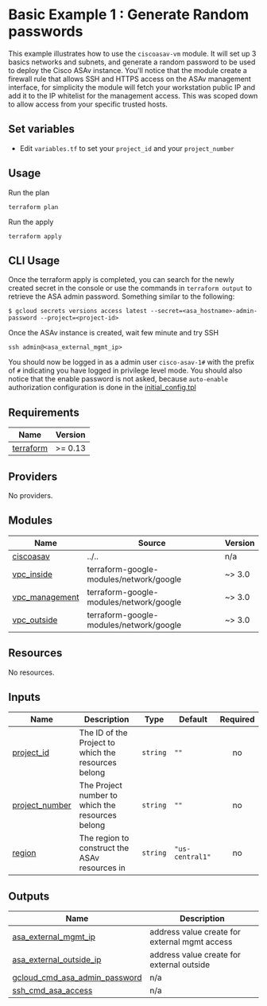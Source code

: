 # Basic Example 1 : Generate Random passwords

This example illustrates how to use the `ciscoasav-vm` module. It will set up 3 basics networks and subnets, and generate a random password to be used to deploy the Cisco ASAv instance. You'll notice that the module create a firewall rule that allows SSH and HTTPS access on the ASAv management interface, for simplicity the module will fetch your workstation public IP and add it to the IP whitelist for the management access. This was scoped down to allow access from your specific trusted hosts.

## Set variables

- Edit `variables.tf` to set your `project_id` and your `project_number`

## Usage

Run the plan

```
terraform plan
```

Run the apply

```
terraform apply
```

## CLI Usage

Once the terraform apply is completed, you can search for the newly created secret in the console or use the commands in `terraform output` to retrieve the ASA admin password. Something
similar to the following:

```
$ gcloud secrets versions access latest --secret=<asa_hostname>-admin-password --project=<project-id>

```

Once the ASAv instance is created, wait few minute and try SSH

```
ssh admin@<asa_external_mgmt_ip>
```

You should now be logged in as a admin user `cisco-asav-1#` with the prefix of `#` indicating you have logged in privilege level mode. You should also notice that the enable password is not asked, because `auto-enable` authorization configuration is done in the [initial_config.tpl](https://github.com/gehoumi/terraform-google-ciscoasav-vm/tree/main/template)

<!-- BEGINNING OF PRE-COMMIT-TERRAFORM DOCS HOOK -->
## Requirements

| Name | Version |
|------|---------|
| <a name="requirement_terraform"></a> [terraform](#requirement\_terraform) | >= 0.13 |

## Providers

No providers.

## Modules

| Name | Source | Version |
|------|--------|---------|
| <a name="module_ciscoasav"></a> [ciscoasav](#module\_ciscoasav) | ../.. | n/a |
| <a name="module_vpc_inside"></a> [vpc\_inside](#module\_vpc\_inside) | terraform-google-modules/network/google | ~> 3.0 |
| <a name="module_vpc_management"></a> [vpc\_management](#module\_vpc\_management) | terraform-google-modules/network/google | ~> 3.0 |
| <a name="module_vpc_outside"></a> [vpc\_outside](#module\_vpc\_outside) | terraform-google-modules/network/google | ~> 3.0 |

## Resources

No resources.

## Inputs

| Name | Description | Type | Default | Required |
|------|-------------|------|---------|:--------:|
| <a name="input_project_id"></a> [project\_id](#input\_project\_id) | The ID of the Project to which the resources belong | `string` | `""` | no |
| <a name="input_project_number"></a> [project\_number](#input\_project\_number) | The Project number to which the resources belong | `string` | `""` | no |
| <a name="input_region"></a> [region](#input\_region) | The region to construct the ASAv resources in | `string` | `"us-central1"` | no |

## Outputs

| Name | Description |
|------|-------------|
| <a name="output_asa_external_mgmt_ip"></a> [asa\_external\_mgmt\_ip](#output\_asa\_external\_mgmt\_ip) | address value create for external mgmt access |
| <a name="output_asa_external_outside_ip"></a> [asa\_external\_outside\_ip](#output\_asa\_external\_outside\_ip) | address value create for external outside |
| <a name="output_gcloud_cmd_asa_admin_password"></a> [gcloud\_cmd\_asa\_admin\_password](#output\_gcloud\_cmd\_asa\_admin\_password) | n/a |
| <a name="output_ssh_cmd_asa_access"></a> [ssh\_cmd\_asa\_access](#output\_ssh\_cmd\_asa\_access) | n/a |
<!-- END OF PRE-COMMIT-TERRAFORM DOCS HOOK -->
